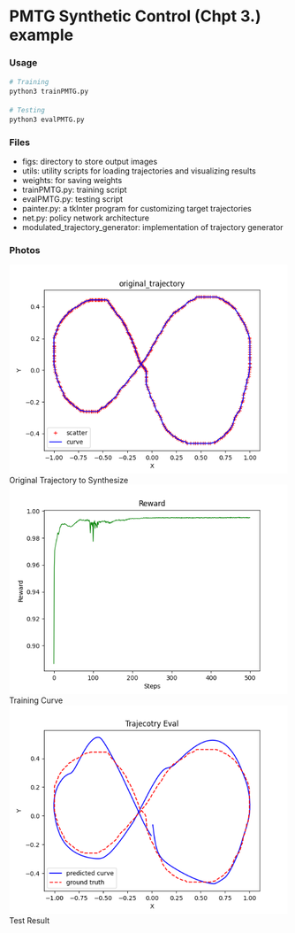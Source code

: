 # PMTG Synthetic Control (Chpt 3.) example

### Usage
```python
# Training
python3 trainPMTG.py

# Testing
python3 evalPMTG.py
```

### Files
* figs: directory to store output images
* utils: utility scripts for loading trajectories and visualizing results
* weights: for saving weights
* trainPMTG.py: training script
* evalPMTG.py: testing script
* painter.py: a tkInter program for customizing target trajectories
* net.py: policy network architecture
* modulated_trajectory_generator: implementation of trajectory generator


### Photos
![Test Result](https://github.com/codyly/pmtg/blob/main/pmtg-synthetic-control/figs/original_trajectory.png) Original Trajectory to Synthesize
![Reward Curve](https://github.com/codyly/pmtg/blob/main/pmtg-synthetic-control/figs/Reward.png) Training Curve
![Test Result](https://github.com/codyly/pmtg/blob/main/pmtg-synthetic-control/figs/Trajecotry%20Eval.png) Test Result
